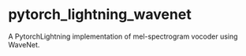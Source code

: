 # pytorch_lightning_wavenet
A PytorchLightning implementation of mel-spectrogram vocoder using WaveNet.
